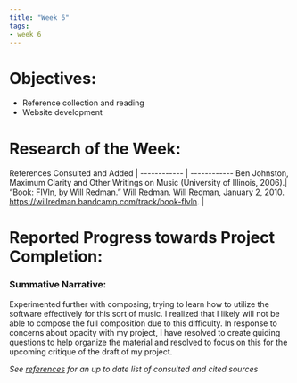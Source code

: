 ```yaml
---
title: "Week 6"
tags:
- week 6
---
```


# Objectives: 
- Reference collection and reading
- Website development

# Research of the Week:
References Consulted and Added | 
------------ | ------------
Ben Johnston, Maximum Clarity and Other Writings on Music (University of Illinois, 2006).|
“Book: FlVln, by Will Redman.” Will Redman. Will Redman, January 2, 2010. https://willredman.bandcamp.com/track/book-flvln. |
# Reported Progress towards Project Completion:
### Summative Narrative: 

Experimented further with composing; trying to learn how to utilize the software effectively for this sort of music. I realized that I likely will not be able to compose the full composition due to this difficulty. In response to concerns about opacity with my project, I have resolved to create guiding questions to help organize the material and resolved to focus on this for the upcoming critique of the draft of my project.

*See [references](/notes/vault/references.md) for an up to date list of consulted and cited sources*
